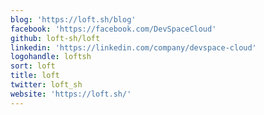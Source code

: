 ```yaml
---
blog: 'https://loft.sh/blog'
facebook: 'https://facebook.com/DevSpaceCloud'
github: loft-sh/loft
linkedin: 'https://linkedin.com/company/devspace-cloud'
logohandle: loftsh
sort: loft
title: loft
twitter: loft_sh
website: 'https://loft.sh/'
---
```

